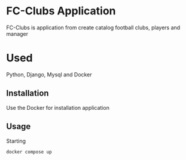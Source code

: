 # FC-Clubs Application
FC-Clubs is application from create catalog football clubs, players and manager

# Used
Python, Django, Mysql and Docker 

## Installation
Use the Docker for installation application

## Usage
Starting
```bash
docker compose up
```